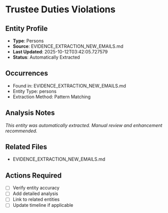 # Trustee Duties Violations

## Entity Profile
- **Type**: Persons
- **Source**: EVIDENCE_EXTRACTION_NEW_EMAILS.md
- **Last Updated**: 2025-10-12T03:42:05.727579
- **Status**: Automatically Extracted

## Occurrences
- Found in: EVIDENCE_EXTRACTION_NEW_EMAILS.md
- Entity Type: persons
- Extraction Method: Pattern Matching

## Analysis Notes
*This entity was automatically extracted. Manual review and enhancement recommended.*

## Related Files
- EVIDENCE_EXTRACTION_NEW_EMAILS.md

## Actions Required
- [ ] Verify entity accuracy
- [ ] Add detailed analysis
- [ ] Link to related entities
- [ ] Update timeline if applicable
